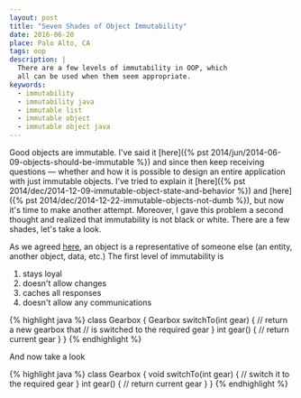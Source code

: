 ```yaml
---
layout: post
title: "Seven Shades of Object Immutability"
date: 2016-06-20
place: Palo Alto, CA
tags: oop
description: |
  There are a few levels of immutability in OOP, which
  all can be used when them seem appropriate.
keywords:
  - immutability
  - immutability java
  - immutable list
  - immutable object
  - immutable object java
---
```


Good objects are immutable. I've said it [here]({% pst 2014/jun/2014-06-09-objects-should-be-immutable %})
and since then keep
receiving questions &mdash; whether and how it is possible to design an entire
application with just immutable objects. I've tried to explain it
[here]({% pst 2014/dec/2014-12-09-immutable-object-state-and-behavior %}) and
[here]({% pst 2014/dec/2014-12-22-immutable-objects-not-dumb %}),
but now it's time to make another attempt. Moreover, I gave this problem
a second thought and realized that immutability is not black or white. There
are a few shades, let's take a look.

<!--more-->

As we agreed [here](...), an object is a representative of someone else
(an entity, another object, data, etc.) The first level of immutability
is

1. stays loyal
2. doesn't allow changes
4. caches all responses
3. doesn't allow any communications

{% highlight java %}
class Gearbox {
  Gearbox switchTo(int gear) {
    // return a new gearbox that
    // is switched to the required gear
  }
  int gear() {
    // return current gear
  }
}
{% endhighlight %}

And now take a look

{% highlight java %}
class Gearbox {
  void switchTo(int gear) {
    // switch it to the required gear
  }
  int gear() {
    // return current gear
  }
}
{% endhighlight %}

